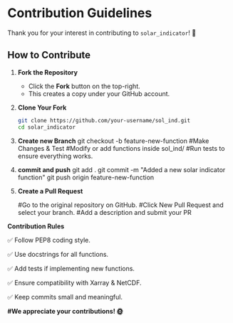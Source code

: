# Contribution Guidelines

Thank you for your interest in contributing to `solar_indicator`! 🚀

## How to Contribute
1. **Fork the Repository**
   - Click the **Fork** button on the top-right.
   - This creates a copy under your GitHub account.

2. **Clone Your Fork**
   ```sh
   git clone https://github.com/your-username/sol_ind.git
   cd solar_indicator
   
3. **Create new Branch**
   git checkout -b feature-new-function
   #Make Changes & Test
   #Modify or add functions inside sol_ind/
   #Run tests to ensure everything works.
   
5. **commit and push**
  git add .
  git commit -m "Added a new solar indicator function"
  git push origin feature-new-function

6. **Create a Pull Request**

    #Go to the original repository on GitHub.
    #Click New Pull Request and select your branch.
    #Add a description and submit your PR


**Contribution Rules**

✅ Follow PEP8 coding style.

✅ Use docstrings for all functions.

✅ Add tests if implementing new functions.

✅ Ensure compatibility with Xarray & NetCDF.

✅ Keep commits small and meaningful.



**#We appreciate your contributions! 🌞**
